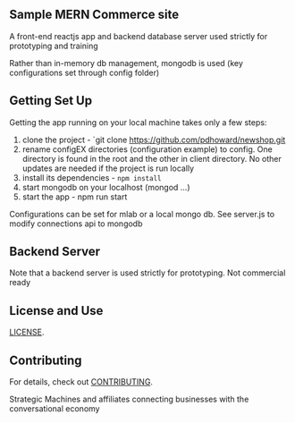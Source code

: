 
## Sample MERN Commerce site

A front-end reactjs app and backend database server used strictly for prototyping and training

Rather than in-memory db management, mongodb is used (key configurations set through config folder)

## Getting Set Up

Getting the app running on your local machine takes only a few steps:

1. clone the project - `git clone https://github.com/pdhoward/newshop.git
2. rename configEX directories (configuration example) to config. One directory is found in the root and the other in client directory. No other updates are needed if the project is run locally
3. install its dependencies - `npm install`
4. start mongodb on your localhost (mongod ...)
5. start the app - npm run start

Configurations can be set for mlab or a local mongo db.
See server.js to modify connections api to mongodb

## Backend Server

Note that a backend server is used strictly for prototyping. Not commercial ready

## License and Use
 [LICENSE](LICENSE.txt).

## Contributing

For details, check out [CONTRIBUTING](.github/CONTRIBUTING.md).


Strategic Machines and affiliates
connecting businesses with the conversational economy
